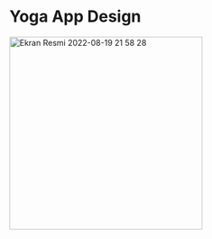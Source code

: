 # Yoga App Design

<img width="342" alt="Ekran Resmi 2022-08-19 21 58 28" src="https://user-images.githubusercontent.com/53395371/185688957-ccb13467-a533-4342-81ed-f50a1f7528b5.png">
